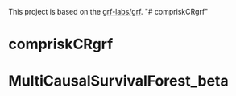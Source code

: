 This project is based on the <a href="https://github.com/grf-labs/grf">grf-labs/grf</a>.
"# compriskCRgrf" 
# compriskCRgrf
# MultiCausalSurvivalForest_beta
